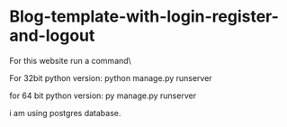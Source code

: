 # Blog-template-with-login-register-and-logout

For this website run a command\

For 32bit python version: python manage.py runserver


for 64 bit python version: py manage.py runserver


i am using postgres database.
